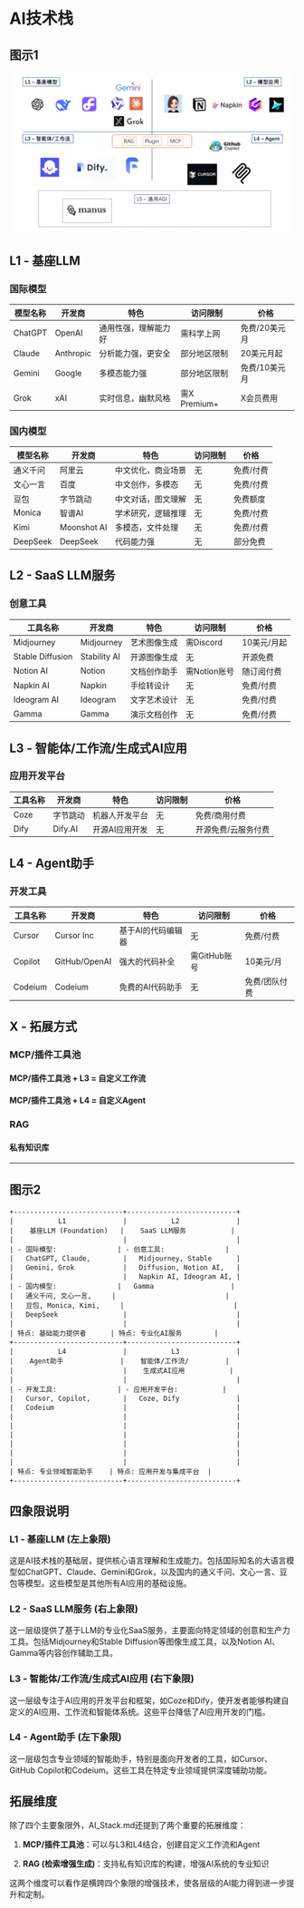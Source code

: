 # AI技术栈

## 图示1

![AI_Stack](/AI_Stack.PNG)

## L1 - 基座LLM

### 国际模型
| 模型名称 | 开发商 | 特色 | 访问限制 | 价格 |
|---------|--------|------|----------|------|
| ChatGPT | OpenAI | 通用性强，理解能力好 | 需科学上网 | 免费/20美元月 |
| Claude | Anthropic | 分析能力强，更安全 | 部分地区限制 | 20美元月起 |
| Gemini | Google | 多模态能力强 | 部分地区限制 | 免费/10美元月 |
| Grok | xAI | 实时信息，幽默风格 | 需X Premium+ | X会员费用 |

### 国内模型
| 模型名称 | 开发商 | 特色 | 访问限制 | 价格 |
|---------|--------|------|----------|------|
| 通义千问 | 阿里云 | 中文优化，商业场景 | 无 | 免费/付费 |
| 文心一言 | 百度 | 中文创作，多模态 | 无 | 免费/付费 |
| 豆包 | 字节跳动 | 中文对话，图文理解 | 无 | 免费额度 |
| Monica | 智谱AI | 学术研究，逻辑推理 | 无 | 免费/付费 |
| Kimi | Moonshot AI | 多模态，文件处理 | 无 | 免费/付费 |
| DeepSeek | DeepSeek | 代码能力强 | 无 | 部分免费 |

## L2 - SaaS LLM服务

### 创意工具
| 工具名称 | 开发商 | 特色 | 访问限制 | 价格 |
|---------|--------|------|----------|------|
| Midjourney | Midjourney | 艺术图像生成 | 需Discord | 10美元/月起 |
| Stable Diffusion | Stability AI | 开源图像生成 | 无 | 开源免费 |
| Notion AI | Notion | 文档创作助手 | 需Notion账号 | 随订阅付费 |
| Napkin AI | Napkin | 手绘转设计 | 无 | 免费/付费 |
| Ideogram AI | Ideogram | 文字艺术设计 | 无 | 免费/付费 |
| Gamma | Gamma | 演示文档创作 | 无 | 免费/付费 |

## L3 - 智能体/工作流/生成式AI应用

### 应用开发平台
| 工具名称 | 开发商 | 特色 | 访问限制 | 价格 |
|---------|--------|------|----------|------|
| Coze | 字节跳动 | 机器人开发平台 | 无 | 免费/商用付费 |
| Dify | Dify.AI | 开源AI应用开发 | 无 | 开源免费/云服务付费 |

## L4 - Agent助手

### 开发工具
| 工具名称 | 开发商 | 特色 | 访问限制 | 价格 |
|---------|--------|------|----------|------|
| Cursor | Cursor Inc | 基于AI的代码编辑器 | 无 | 免费/付费 |
| Copilot | GitHub/OpenAI | 强大的代码补全 | 需GitHub账号 | 10美元/月 |
| Codeium | Codeium | 免费的AI代码助手 | 无 | 免费/团队付费 |

## X - 拓展方式

### MCP/插件工具池

#### MCP/插件工具池 + L3 = 自定义工作流

#### MCP/插件工具池 + L4 = 自定义Agent

### RAG

#### 私有知识库

---------------

## 图示2

```
+---------------------------+---------------------------+
|           L1              |           L2              |
|    基座LLM (Foundation)   |    SaaS LLM服务           |
|                           |                           |
| - 国际模型:               | - 创意工具:               |
|   ChatGPT, Claude,        |   Midjourney, Stable      |
|   Gemini, Grok            |   Diffusion, Notion AI,   |
|                           |   Napkin AI, Ideogram AI, |
| - 国内模型:               |   Gamma                   |
|   通义千问, 文心一言,     |                           |
|   豆包, Monica, Kimi,     |                           |
|   DeepSeek                |                           |
|                           |                           |
| 特点: 基础能力提供者      | 特点: 专业化AI服务        |
+---------------------------+---------------------------+
|           L4              |           L3              |
|    Agent助手              |    智能体/工作流/         |
|                           |    生成式AI应用           |
|                           |                           |
| - 开发工具:               | - 应用开发平台:           |
|   Cursor, Copilot,        |   Coze, Dify              |
|   Codeium                 |                           |
|                           |                           |
|                           |                           |
|                           |                           |
|                           |                           |
|                           |                           |
|                           |                           |
| 特点: 专业领域智能助手    | 特点: 应用开发与集成平台  |
+---------------------------+---------------------------+
```

## 四象限说明

### L1 - 基座LLM (左上象限)
这是AI技术栈的基础层，提供核心语言理解和生成能力。包括国际知名的大语言模型如ChatGPT、Claude、Gemini和Grok，以及国内的通义千问、文心一言、豆包等模型。这些模型是其他所有AI应用的基础设施。

### L2 - SaaS LLM服务 (右上象限)
这一层级提供了基于LLM的专业化SaaS服务，主要面向特定领域的创意和生产力工具。包括Midjourney和Stable Diffusion等图像生成工具，以及Notion AI、Gamma等内容创作辅助工具。

### L3 - 智能体/工作流/生成式AI应用 (右下象限)
这一层级专注于AI应用的开发平台和框架，如Coze和Dify，使开发者能够构建自定义的AI应用、工作流和智能体系统。这些平台降低了AI应用开发的门槛。

### L4 - Agent助手 (左下象限)
这一层级包含专业领域的智能助手，特别是面向开发者的工具，如Cursor、GitHub Copilot和Codeium。这些工具在特定专业领域提供深度辅助功能。

## 拓展维度

除了四个主要象限外，AI_Stack.md还提到了两个重要的拓展维度：

1. **MCP/插件工具池**：可以与L3和L4结合，创建自定义工作流和Agent

2. **RAG (检索增强生成)**：支持私有知识库的构建，增强AI系统的专业知识

这两个维度可以看作是横跨四个象限的增强技术，使各层级的AI能力得到进一步提升和定制。 